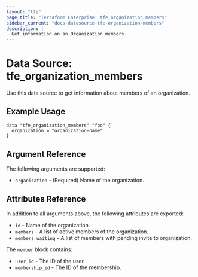 ```yaml
---
layout: "tfe"
page_title: "Terraform Enterprise: tfe_organization_members"
sidebar_current: "docs-datasource-tfe-organization-members"
description: |-
  Get information on an Organization members.
---
```


# Data Source: tfe_organization_members

Use this data source to get information about members of an organization.

## Example Usage

```hcl
data "tfe_organization_members" "foo" {
  organization = "organization-name"
}
```

## Argument Reference

The following arguments are supported:
* `organization` - (Required) Name of the organization.

## Attributes Reference

In addition to all arguments above, the following attributes are exported:

* `id` - Name of the organization.
* `members` - A list of active members of the organization.
* `members_waiting` - A list of members with pending invite to organization.

The `member` block contains:

* `user_id` - The ID of the user.
* `membership_id` - The ID of the membership.